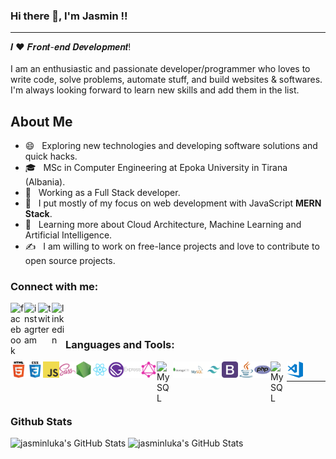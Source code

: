 ### Hi there 👋, I'm Jasmin !!
<hr/>

𝑰 ❤️ 𝑭𝒓𝒐𝒏𝒕-𝒆𝒏𝒅 𝑫𝒆𝒗𝒆𝒍𝒐𝒑𝒎𝒆𝒏𝒕!
<br/><br/>
I am an enthusiastic and passionate developer/programmer who loves to write code, solve problems, automate stuff, and build websites & softwares.
<br/>
I'm always looking forward to learn new skills and add them in the list.

## About Me

- 😄 &nbsp; Exploring new technologies and developing software solutions and quick hacks.
- 🎓 &nbsp; MSc in Computer Engineering at Epoka University in Tirana (Albania).
- 💼 &nbsp; Working as a Full Stack developer.
- 💜️ &nbsp; I put mostly of my focus on web development with JavaScript **MERN Stack**.
- 🌱 &nbsp; Learning more about Cloud Architecture, Machine Learning and Artificial Intelligence.
- ✍️ &nbsp; I am willing to work on free-lance projects and love to contribute to open source projects.


### Connect with me:

[<img align="left" alt="facebook" width="22" src="https://cdn.jsdelivr.net/npm/simple-icons@v4/icons/facebook.svg" />](https://www.facebook.com/jasminluka007)
[<img align="left" alt="instagram" width="22" src="https://cdn.jsdelivr.net/npm/simple-icons@v4/icons/instagram.svg" />](https://www.instagram.com/jasminluka)
[<img align="left" alt="twitter" width="22" src="https://cdn.jsdelivr.net/npm/simple-icons@v4/icons/twitter.svg" />](https://twitter.com/jasminluka007)
[<img align="left" alt="linkedin" width="22" src="https://cdn.jsdelivr.net/npm/simple-icons@v4/icons/linkedin.svg" />](https://www.linkedin.com/in/jasminluka)

<br /><br />

### Languages and Tools:

<img align="left" alt="HTML5" width="26px" src="https://raw.githubusercontent.com/github/explore/80688e429a7d4ef2fca1e82350fe8e3517d3494d/topics/html/html.png" />
<img align="left" alt="CSS3" width="26px" src="https://raw.githubusercontent.com/github/explore/80688e429a7d4ef2fca1e82350fe8e3517d3494d/topics/css/css.png" />
<img align="left" alt="JavaScript" width="26px" src="https://raw.githubusercontent.com/github/explore/80688e429a7d4ef2fca1e82350fe8e3517d3494d/topics/javascript/javascript.png" />
<img align="left" alt="Sass" width="26px" src="https://raw.githubusercontent.com/github/explore/80688e429a7d4ef2fca1e82350fe8e3517d3494d/topics/sass/sass.png" />
<img align="left" alt="Node.js" width="26px" src="https://raw.githubusercontent.com/github/explore/80688e429a7d4ef2fca1e82350fe8e3517d3494d/topics/nodejs/nodejs.png" />
<img align="left" alt="React" width="26px" src="https://raw.githubusercontent.com/github/explore/80688e429a7d4ef2fca1e82350fe8e3517d3494d/topics/react/react.png" />
<img align="left" alt="Gatsby" width="26px" src="https://raw.githubusercontent.com/github/explore/e94815998e4e0713912fed477a1f346ec04c3da2/topics/gatsby/gatsby.png" />
<img align="left" alt="GraphQL" width="26px" src="https://raw.githubusercontent.com/github/explore/80688e429a7d4ef2fca1e82350fe8e3517d3494d/topics/express/express.png" />
<img align="left" alt="GraphQL" width="26px" src="https://raw.githubusercontent.com/github/explore/80688e429a7d4ef2fca1e82350fe8e3517d3494d/topics/graphql/graphql.png" />
<img align="left" alt="MySQL" width="26px" src="https://simpleicons.org/icons/next-dot-js.svg" />
<img align="left" alt="MongoDB" width="26px" src="https://raw.githubusercontent.com/github/explore/80688e429a7d4ef2fca1e82350fe8e3517d3494d/topics/mongodb/mongodb.png" />
<img align="left" alt="MySQL" width="26px" src="https://raw.githubusercontent.com/github/explore/80688e429a7d4ef2fca1e82350fe8e3517d3494d/topics/mysql/mysql.png" />
<img align="left" alt="MySQL" width="26px" src="https://raw.githubusercontent.com/github/explore/80688e429a7d4ef2fca1e82350fe8e3517d3494d/topics/tailwind/tailwind.png" />
<img align="left" alt="MySQL" width="26px" src="https://raw.githubusercontent.com/github/explore/80688e429a7d4ef2fca1e82350fe8e3517d3494d/topics/bootstrap/bootstrap.png" />
<img align="left" alt="MySQL" width="26px" src="https://raw.githubusercontent.com/github/explore/80688e429a7d4ef2fca1e82350fe8e3517d3494d/topics/java/java.png" />
<img align="left" alt="MySQL" width="26px" src="https://raw.githubusercontent.com/github/explore/80688e429a7d4ef2fca1e82350fe8e3517d3494d/topics/php/php.png" />
<img align="left" alt="MySQL" width="26px" src="https://simpleicons.org/icons/strapi.svg" />
<img align="left" alt="Visual Studio Code" width="26px" src="https://raw.githubusercontent.com/github/explore/80688e429a7d4ef2fca1e82350fe8e3517d3494d/topics/visual-studio-code/visual-studio-code.png" />
<br/>

---
<br />

### Github Stats

<p>
  <img height="180em" alt="jasminluka's GitHub Stats" src="https://github-readme-stats.codestackr.vercel.app/api?username=jasminluka&theme=algolia&show_icons=true" />
  <img height="180em" alt="jasminluka's GitHub Stats" src="https://github-readme-stats.vercel.app/api/top-langs/?username=jasminluka&theme=algolia&&layout=compact" />
</p>
